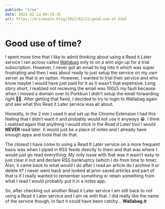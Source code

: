 ```yaml
---
publish: "true"
date: 2022-02-22 08:18:35
url: https://ericmwalk.blog/2022/02/22/good-use-of.html
---
```


# Good use of time?
I spent more time that I like to admit thinking about using a Read it Later service I ran across called [Wallabag](https://www.wallabag.it/en) only to on a wim sign up for a trial subscription. However, I never got an email to log into it which was super frustrating and then I was about ready to just setup the service on my own server as that is an option. However, I wanted to trial their service and who know maybe I would have just paid for it as it wasn’t that expensive. Long story short, I realized not recieving the email was 100z5 my fault because when I moved a domain over to Porkbun I didn’t setup the email forwarding right 🤦‍♂️. After getting that fixed, I decided to try to login to Wallabag again and see what this Read it Later service was all about.

Honestly, in the 2 min I used it and set up the Chrome Extension I had this feeling that I didn’t want it and probably would not use it anyways 😁. I think I realized again that anything I would stick in the *Read it Later* tool I would **NEVER** read later. It would just be a place of notes and I already have enough apps and tools that do that.

The closest I have come to using a Read It Later service on a more frequent basis was when I piped in RSS feeds directly to them and that was where I would just go read everything. My only issue with that was it wasn’t easy to just clear it out and declare RSS bankruptcy (which I do from time to time). Also, it came back to what would I do after I read an article do I archive it or delete it? I never went back and looked at prior saved articles and part of that is if I really wanted to remember something or retain something from what I read I would probably put it in a notes app.

So, after checking out another Read it Later service I am still back to not using a Read it Later service and I am ok with that. I did really like the name of the service though, in fact it could have been catchy... **Wallabag.it**
